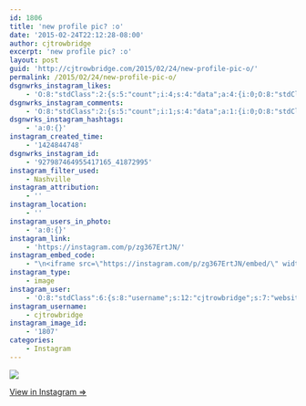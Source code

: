 ```yaml
---
id: 1806
title: 'new profile pic? :o'
date: '2015-02-24T22:12:28-08:00'
author: cjtrowbridge
excerpt: 'new profile pic? :o'
layout: post
guid: 'http://cjtrowbridge.com/2015/02/24/new-profile-pic-o/'
permalink: /2015/02/24/new-profile-pic-o/
dsgnwrks_instagram_likes:
    - 'O:8:"stdClass":2:{s:5:"count";i:4;s:4:"data";a:4:{i:0;O:8:"stdClass":4:{s:8:"username";s:15:"swedishchocolat";s:15:"profile_picture";s:85:"https://instagramimages-a.akamaihd.net/profiles/profile_456760632_75sq_1373306400.jpg";s:2:"id";s:9:"456760632";s:9:"full_name";s:15:"Dante Barksdale";}i:1;O:8:"stdClass":4:{s:8:"username";s:13:"brandonstrunk";s:15:"profile_picture";s:106:"https://igcdn-photos-e-a.akamaihd.net/hphotos-ak-xfa1/t51.2885-19/10953668_412871462215588_252527082_a.jpg";s:2:"id";s:9:"200795404";s:9:"full_name";s:14:"Brandon Strunk";}i:2;O:8:"stdClass":4:{s:8:"username";s:7:"raybxxx";s:15:"profile_picture";s:83:"https://instagramimages-a.akamaihd.net/profiles/profile_2300918_75sq_1367014632.jpg";s:2:"id";s:7:"2300918";s:9:"full_name";s:9:"Ray Bacon";}i:3;O:8:"stdClass":4:{s:8:"username";s:9:"delta1188";s:15:"profile_picture";s:107:"https://igcdn-photos-e-a.akamaihd.net/hphotos-ak-xap1/t51.2885-19/10311208_608625432539164_1882531507_a.jpg";s:2:"id";s:8:"31167575";s:9:"full_name";s:8:"J Rueter";}}}'
dsgnwrks_instagram_comments:
    - 'O:8:"stdClass":2:{s:5:"count";i:1;s:4:"data";a:1:{i:0;O:8:"stdClass":4:{s:12:"created_time";s:10:"1424846014";s:4:"text";s:32:"If it''s just the beer then SURE!";s:4:"from";O:8:"stdClass":4:{s:8:"username";s:17:"if_ckinglovemusic";s:15:"profile_picture";s:107:"https://igcdn-photos-d-a.akamaihd.net/hphotos-ak-xaf1/t51.2885-19/10919127_446007362220099_1370616592_a.jpg";s:2:"id";s:10:"1476718804";s:9:"full_name";s:3:"Ian";}s:2:"id";s:18:"927998089840480764";}}}'
dsgnwrks_instagram_hashtags:
    - 'a:0:{}'
instagram_created_time:
    - '1424844748'
dsgnwrks_instagram_id:
    - '927987464955417165_41872995'
instagram_filter_used:
    - Nashville
instagram_attribution:
    - ''
instagram_location:
    - ''
instagram_users_in_photo:
    - 'a:0:{}'
instagram_link:
    - 'https://instagram.com/p/zg367ErtJN/'
instagram_embed_code:
    - "\n<iframe src=\"https://instagram.com/p/zg367ErtJN/embed/\" width=\"612\" height=\"710\" frameborder=\"0\" scrolling=\"no\" allowtransparency=\"true\"></iframe>\n"
instagram_type:
    - image
instagram_user:
    - 'O:8:"stdClass":6:{s:8:"username";s:12:"cjtrowbridge";s:7:"website";s:0:"";s:15:"profile_picture";s:103:"https://igcdn-photos-f-a.akamaihd.net/hphotos-ak-xpa1/t51.2885-19/925559_452430704897917_67836701_a.jpg";s:9:"full_name";s:13:"CJ Trowbridge";s:3:"bio";s:0:"";s:2:"id";s:8:"41872995";}'
instagram_username:
    - cjtrowbridge
instagram_image_id:
    - '1807'
categories:
    - Instagram
---
```


[![](http://blog.cjtrowbridge.com/wp-content/uploads/2015/02/11008113_805026342884720_514039302_n.jpg)](https://instagram.com/p/zg367ErtJN/)

[View in Instagram ⇒](https://instagram.com/p/zg367ErtJN/)